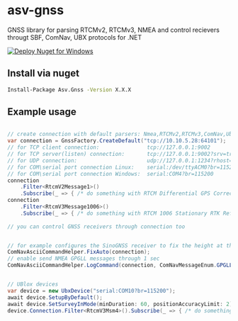 # asv-gnss 
GNSS library for parsing RTCMv2, RTCMv3, NMEA and control recievers througt SBF, ComNav, UBX protocols for .NET



[![Deploy Nuget for Windows](https://github.com/asv-soft/asv-gnss/actions/workflows/nuget_windows.yml/badge.svg)](https://github.com/asv-soft/asv-gnss/actions/workflows/nuget_windows.yml)

## Install via nuget

```bash
Install-Package Asv.Gnss -Version X.X.X
```
## Example usage

```csharp

// create connection with default parsers: Nmea,RTCMv2,RTCMv3,ComNav,Ubx,Sbf
var connection = GnssFactory.CreateDefault("tcp://10.10.5.28:64101");
// for TCP client connection:               tcp://127.0.0.1:9002
// for TCP server(listen) connection:       tcp://127.0.0.1:9002?srv=true
// for UDP connection:                      udp://127.0.0.1:1234?rhost=127.0.0.1&rport=1235
// for COM\serial port connection Linux:    serial:/dev/ttyACM0?br=115200
// for COM\serial port connection Windows:  serial:COM4?br=115200
connection
    .Filter<RtcmV2Message1>()
    .Subscribe(_ => { /* do something with RTCM Differential GPS Corrections (Fixed) message */ });
connection
    .Filter<RtcmV3Message1006>()
    .Subscribe(_ => { /* do something with RTCM 1006 Stationary RTK Reference Station ARP */ });
    
// you can control GNSS receivers through connection too


// for example configures the SinoGNSS receiver to fix the height at the last calculated value
ComNavAsciiCommandHelper.FixAuto(connection);
// enable send NMEA GPGLL messages through 1 sec 
ComNavAsciiCommandHelper.LogCommand(connection, ComNavMessageEnum.GPGLL, period: 1, trigger: ComNavTriggerEnum.ONTIME).Wait();


// UBlox devices 
var device = new UbxDevice("serial:COM10?br=115200");
await device.SetupByDefault();
await device.SetSurveyInMode(minDuration: 60, positionAccuracyLimit: 2);
device.Connection.Filter<RtcmV3Msm4>().Subscribe(_ => { /* do something with RTCM */ });

```



